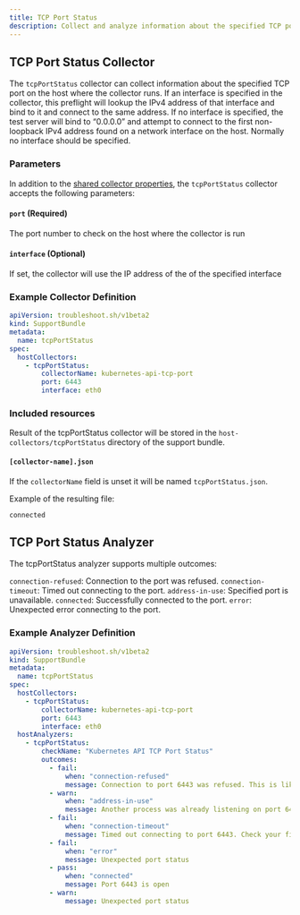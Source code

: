 ```yaml
---
title: TCP Port Status 
description: Collect and analyze information about the specified TCP port
---
```


## TCP Port Status Collector

The `tcpPortStatus` collector can collect information about the specified TCP port on the host where the collector runs. If an interface is specified in the collector, this preflight will lookup the IPv4 address of that interface and bind to it and connect to the same address. If no interface is specified, the test server will bind to “0.0.0.0” and attempt to connect to the first non-loopback IPv4 address found on a network interface on the host. Normally no interface should be specified.

### Parameters

In addition to the [shared collector properties](/collect/collectors/#shared-properties), the `tcpPortStatus` collector accepts the following parameters:

#### `port` (Required)
The port number to check on the host where the collector is run

#### `interface` (Optional)
If set, the collector will use the IP address of the of the specified interface

### Example Collector Definition
```yaml
apiVersion: troubleshoot.sh/v1beta2
kind: SupportBundle
metadata:
  name: tcpPortStatus
spec:
  hostCollectors:
    - tcpPortStatus:
        collectorName: kubernetes-api-tcp-port
        port: 6443
        interface: eth0
```

### Included resources

Result of the tcpPortStatus collector will be stored in the `host-collectors/tcpPortStatus` directory of the support bundle.

#### `[collector-name].json`

If the `collectorName` field is unset it will be named `tcpPortStatus.json`.

Example of the resulting file:

```
connected
```

## TCP Port Status Analyzer

The tcpPortStatus analyzer supports multiple outcomes:

`connection-refused`: Connection to the port was refused.
`connection-timeout`: Timed out connecting to the port.
`address-in-use`: Specified port is unavailable.
`connected`: Successfully connected to the port.
`error`: Unexpected error connecting to the port.

### Example Analyzer Definition

```yaml
apiVersion: troubleshoot.sh/v1beta2
kind: SupportBundle
metadata:
  name: tcpPortStatus
spec:
  hostCollectors:
    - tcpPortStatus:
        collectorName: kubernetes-api-tcp-port
        port: 6443
        interface: eth0
  hostAnalyzers:
    - tcpPortStatus:
        checkName: "Kubernetes API TCP Port Status"
        outcomes:
          - fail:
              when: "connection-refused"
              message: Connection to port 6443 was refused. This is likely to be a routing problem since this preflight configures a test server to listen on this port.
          - warn:
              when: "address-in-use"
              message: Another process was already listening on port 6443.
          - fail:
              when: "connection-timeout"
              message: Timed out connecting to port 6443. Check your firewall.
          - fail:
              when: "error"
              message: Unexpected port status
          - pass:
              when: "connected"
              message: Port 6443 is open
          - warn:
              message: Unexpected port status
```
